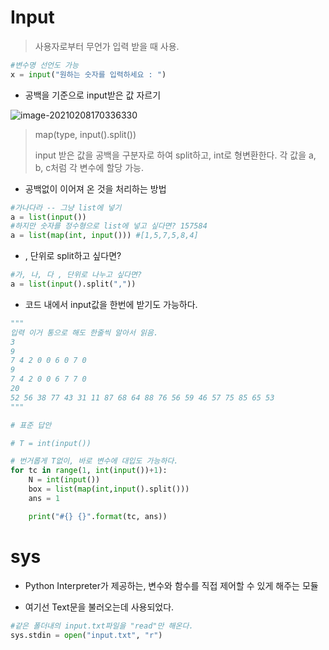 # Input

> 사용자로부터 무언가 입력 받을 때 사용.

```python
#변수명 선언도 가능
x = input("원하는 숫자를 입력하세요 : ")
```

- 공백을 기준으로 input받은 값 자르기

![image-20210208170336330](file://C:\Users\kuyhnow\ssafy_personal\TIL\00_programming_languages\01_python.assets\image-20210208170336330.png?lastModify=1612789740)

> map(type, input().split())
>
> input 받은 값을 공백을 구분자로 하여 split하고, int로 형변환한다. 각 값을 a, b, c처럼 각 변수에 할당 가능.



-  공백없이 이어져 온 것을 처리하는 방법

```python
#가나다라 -- 그냥 list에 넣기
a = list(input())
#하지만 숫자를 정수형으로 list에 넣고 싶다면? 157584
a = list(map(int, input())) #[1,5,7,5,8,4]
```

- , 단위로 split하고 싶다면?

```python
#가, 나, 다 , 단위로 나누고 싶다면?
a = list(input().split(","))
```

- 코드 내에서 input값을 한번에 받기도 가능하다.

```python
"""
입력 이거 통으로 해도 한줄씩 알아서 읽음.
3
9
7 4 2 0 0 6 0 7 0
9
7 4 2 0 0 6 7 7 0
20
52 56 38 77 43 31 11 87 68 64 88 76 56 59 46 57 75 85 65 53
"""

# 표준 답안

# T = int(input())

# 번거롭게 T없이, 바로 변수에 대입도 가능하다.
for tc in range(1, int(input())+1):
    N = int(input())
    box = list(map(int,input().split()))
    ans = 1

    print("#{} {}".format(tc, ans))
```





# sys

- Python Interpreter가 제공하는, 변수와 함수를 직접 제어할 수 있게 해주는 모듈

- 여기선 Text문을 불러오는데 사용되었다.

```python
#같은 폴더내의 input.txt파일을 "read"만 해온다.
sys.stdin = open("input.txt", "r")
```

